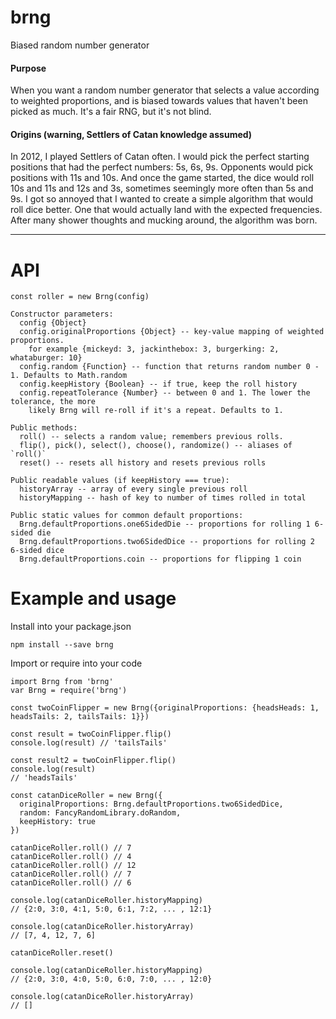 # brng
Biased random number generator

#### Purpose
When you want a random number generator that selects a value
according to weighted proportions, and is biased towards values
that haven't been picked as much.
It's a fair RNG, but it's not blind.

#### Origins (warning, Settlers of Catan knowledge assumed)
In 2012, I played Settlers of Catan often. I would pick the perfect starting positions
that had the perfect numbers: 5s, 6s, 9s. Opponents would pick positions with 11s and 10s.
And once the game started, the dice would roll 10s and 11s and 12s and 3s, sometimes seemingly more
often than 5s and 9s. I got so annoyed that I wanted to create a simple algorithm that would
roll dice better. One that would actually land with the expected frequencies. After many shower
thoughts and mucking around, the algorithm was born.

---

# API
```
const roller = new Brng(config)

Constructor parameters:
  config {Object}
  config.originalProportions {Object} -- key-value mapping of weighted proportions.
    for example {mickeyd: 3, jackinthebox: 3, burgerking: 2, whataburger: 10}
  config.random {Function} -- function that returns random number 0 - 1. Defaults to Math.random
  config.keepHistory {Boolean} -- if true, keep the roll history
  config.repeatTolerance {Number} -- between 0 and 1. The lower the tolerance, the more
    likely Brng will re-roll if it's a repeat. Defaults to 1.

Public methods:
  roll() -- selects a random value; remembers previous rolls.
  flip(), pick(), select(), choose(), randomize() -- aliases of `roll()`
  reset() -- resets all history and resets previous rolls

Public readable values (if keepHistory === true):
  historyArray -- array of every single previous roll
  historyMapping -- hash of key to number of times rolled in total

Public static values for common default proportions:
  Brng.defaultProportions.one6SidedDie -- proportions for rolling 1 6-sided die
  Brng.defaultProportions.two6SidedDice -- proportions for rolling 2 6-sided dice
  Brng.defaultProportions.coin -- proportions for flipping 1 coin
```


# Example and usage

Install into your package.json
```
npm install --save brng
```

Import or require into your code
```
import Brng from 'brng'
var Brng = require('brng')
```

```
const twoCoinFlipper = new Brng({originalProportions: {headsHeads: 1, headsTails: 2, tailsTails: 1}})

const result = twoCoinFlipper.flip()
console.log(result) // 'tailsTails'

const result2 = twoCoinFlipper.flip()
console.log(result)
// 'headsTails'
```

```
const catanDiceRoller = new Brng({
  originalProportions: Brng.defaultProportions.two6SidedDice,
  random: FancyRandomLibrary.doRandom,
  keepHistory: true
})

catanDiceRoller.roll() // 7
catanDiceRoller.roll() // 4
catanDiceRoller.roll() // 12
catanDiceRoller.roll() // 7
catanDiceRoller.roll() // 6

console.log(catanDiceRoller.historyMapping)
// {2:0, 3:0, 4:1, 5:0, 6:1, 7:2, ... , 12:1}

console.log(catanDiceRoller.historyArray)
// [7, 4, 12, 7, 6]

catanDiceRoller.reset()

console.log(catanDiceRoller.historyMapping)
// {2:0, 3:0, 4:0, 5:0, 6:0, 7:0, ... , 12:0}

console.log(catanDiceRoller.historyArray)
// []
```

